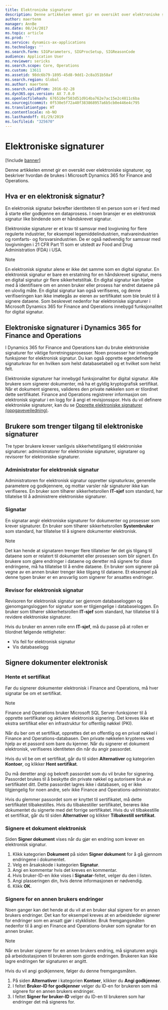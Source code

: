 ```yaml
---
title: Elektroniske signaturer
description: Denne artikkelen emnet gir en oversikt over elektroniske signaturer, og beskriver hvordan de brukes i Microsoft Dynamics 365 for Finance and Operations.
author: maertenm
manager: AnnBe
ms.date: 08/24/2017
ms.topic: article
ms.prod: ''
ms.service: dynamics-ax-applications
ms.technology: ''
ms.search.form: SIGParameters, SIGProcSetup, SIGReasonCode
audience: Application User
ms.reviewer: sericks
ms.search.scope: Core, Operations
ms.custom: 13611
ms.assetid: 98dc6b79-1895-45d8-9dd1-2c8a351b58af
ms.search.region: Global
ms.author: maertenm
ms.search.validFrom: 2016-02-28
ms.dyn365.ops.version: AX 7.0.0
ms.openlocfilehash: 676510ef503d51d914ba762e7ac15e2c4811c6ba
ms.sourcegitcommit: 0f530e5f72a40f383868957a6b5cb0e446e4c795
ms.translationtype: HT
ms.contentlocale: nb-NO
ms.lasthandoff: 01/29/2019
ms.locfileid: "325670"
---
```

# <a name="electronic-signatures"></a>Elektroniske signaturer

[!include [banner](../includes/banner.md)]

Denne artikkelen emnet gir en oversikt over elektroniske signaturer, og beskriver hvordan de brukes i Microsoft Dynamics 365 for Finance and Operations.

## <a name="what-is-an-electronic-signature"></a>Hva er en elektronisk signatur?

En elektronisk signatur bekrefter identiteten til en person som er i ferd med å starte eller godkjenne en dataprosess. I noen bransjer er en elektronisk signatur like bindende som er håndskrevet signatur.

Elektroniske signaturer er et krav til samsvar med lovgivning for flere regulerte industrier, for eksempel legemiddelindustrien, matvareindustrien og romfarts- og forsvarsindustrien. De er også nødvendig for samsvar med lovgivningen i 21 CFR Part 11 som er utstedt av Food and Drug Administration (FDA) i USA.

> [!NOTE]
> En elektronisk signatur alene er ikke det samme som en digital signatur. En elektronisk signatur er bare en erstatning for en håndskrevet signatur, mens en digital signatur gir flere sikkerhetstiltak. En digital signatur kan hjelpe med å identifisere om en annen bruker eller prosess har endret dataene på en ulovlig måte. En digital signatur kan også verifiseres, og denne verifiseringen kan ikke imøtegås av eieren av sertifikatet som ble brukt til å signere dataene. Som beskrevet nedenfor har elektroniske signaturer i Microsoft Dynamics 365 for Finance and Operations innebygd funksjonalitet for digital signatur.

## <a name="electronic-signatures-in-dynamics-365-for-finance-and-operations"></a>Elektroniske signaturer i Dynamics 365 for Finance and Operations

I Dynamics 365 for Finance and Operations kan du bruke elektroniske signaturer for viktige forretningsprosesser. Noen prosesser har innebygde funksjoner for elektronisk signatur. Du kan også opprette egendefinerte signaturkrav for en hvilken som helst databasetabell og et hvilket som helst felt.

Elektroniske signaturer har innebygd funksjonalitet for digital signatur. Alle brukere som signerer dokumenter, må ha et gyldig kryptografisk sertifikat. Når et dokument signeres, valideres den private nøkkelen som er tilordnet dette sertifikatet. Finance and Operations registrerer informasjon om elektronisk signatur i en logg for å angi et revisjonsspor. Hvis du vil definere elektroniske signaturer, kan du se [Opprette elektroniske signaturer (oppgaveveiledning)](tasks/set-up-electronic-signatures.md).

## <a name="users-who-require-access-to-electronic-signatures"></a>Brukere som trenger tilgang til elektroniske signaturer

Tre typer brukere krever vanligvis sikkerhetstilgang til elektroniske signaturer: administratorer for elektroniske signaturer, signatarer og revisorer for elektroniske signaturer.

### <a name="electronic-signature-administrator"></a>Administrator for elektronisk signatur

Administratoren for elektronisk signatur oppretter signaturkrav, generelle parametere og godkjennere, og mottar varsler når signaturer ikke kan verifiseres. En bruker som tilhører sikkerhetsrollen **IT-sjef** som standard, har tillatelse til å administrere elektroniske signaturer.

### <a name="signer"></a>Signatar

En signatar angir elektroniske signaturer for dokumenter og prosesser som krever signaturer. En bruker som tilhører sikkerhetsrollen **Systembruker** som standard, har tillatelse til å signere dokumenter elektronisk.

> [!NOTE]
> Det kan hende at signataren trenger flere tillatelser før det gis tilgang til dataene som er relatert til dokumentet eller prosessen som blir signert. En brukere som gjøre endringer i dataene og deretter må signere for disse endringene, må ha tillatelse til å endre dataene. En bruker som signerer på vegne av en annen bruker trenger ikke tilgang til dataene. Et eksempel på denne typen bruker er en ansvarlig som signerer for ansattes endringer.

### <a name="electronic-signature-auditor"></a>Revisor for elektronisk signatur

Revisoren for elektronisk signatur ser gjennom databaseloggen og gjenomgangsloggen for signatur som er tilgjengelige i databaseloggen. En bruker som tilhører sikkerhetsrollen **IT-sjef** som standard, har tillatelse til å revidere elektroniske signaturer.

Hvis du bruker en annen rolle enn **IT-sjef**, må du passe på at rollen er tilordnet følgende rettigheter:

- Vis feil for elektronisk signatur
- Vis databaselogg

## <a name="signing-documents-electronically"></a>Signere dokumenter elektronisk

### <a name="get-a-certificate"></a>Hente et sertifikat

Før du signerer dokumenter elektronisk i Finance and Operations, må hver signatar be om et sertifikat.

> [!NOTE]
> Finance and Operations bruker Microsoft SQL Server-funksjoner til å opprette sertifikater og aktivere elektronisk signering. Det kreves ikke et ekstra sertifikat eller en infrastruktur for offentlig nøkkel (PKI).

Når du ber om et sertifikat, opprettes det en offentlig og en privat nøkkel i Finance and Operations-databasen. Den private nøkkelen krypteres ved hjelp av et passord som bare du kjenner. Når du signerer et dokument elektronisk, verifiseres identiteten din når du angir passordet.

Hvis du vil be om et sertifikat, går du til siden **Alternativer** og kategorien **Kontoer**, og klikker  **Hent sertifikat**.

Du må deretter angi og bekreft passordet som du vil bruke for signering. Passordet brukes til å beskytte din private nøkkel og autorisere bruk av sertifikatet ditt. Dette passordet lagres ikke i databasen, og er ikke tilgjengelig for noen andre, selv ikke Finance and Operations-administrator.

Hvis du glemmer passordet som er knyttet til sertifikatet, må dette sertifikatet tilbakestilles. Hvis du tilbakestiller sertifikatet, berøres ikke dokumentet du signerte med det forrige sertifikatet. Hvis du vil tilbakestille et sertifikat, går du til siden **Alternativer** og klikker **Tilbakestill sertifikat**.

### <a name="sign-a-document-electronically"></a>Signere et dokument elektronisk

Siden **Signer dokument** vises når du gjør en endring som krever en elektronisk signatur.

1. Klikk kategorien **Dokument** på siden **Signer dokument** for å gå gjennom endringene i dokumentet.
2. Velg en årsakskode i kategorien **Signatur**.
3. Angi en kommentar hvis det kreves en kommentar.
4. Hvis bruker-ID-en ikke vises i **Signatar**-feltet, velger du den i listen.
5. Angi plasseringen din, hvis denne informasjonen er nødvendig.
6. Klikk **OK**.

### <a name="sign-for-another-users-changes"></a>Signere for en annen brukers endringer

Noen ganger kan det hende at du vil at en bruker skal signere for en annen brukers endringer. Det kan for eksempel kreves at en arbeidsleder signerer for endringer som en ansatt gjør i stykklister. Bruk fremgangsmåten nedenfor til å angi en Finance and Operations-bruker som signatar for en annen bruker.

> [!NOTE]
> Når en bruker signerer for en annen brukers endring, må signaturen angis på arbeidsstasjonen til brukeren som gjorde endringen. Brukeren kan ikke lagre endringen før signaturen er angitt.

Hvis du vil angi godkjennere, følger du denne fremgangsmåten.

1. På siden **Alternativer** i kategorien **Kontoer**, klikker du **Angi godkjenner**.
2. I feltet **Bruker-ID for godkjenner** velger du ID-en for brukeren som må signere for en annen brukers endringer.
3. I feltet **Signer for bruker-ID** velger du ID-en til brukeren som har endringer det må signeres for.
